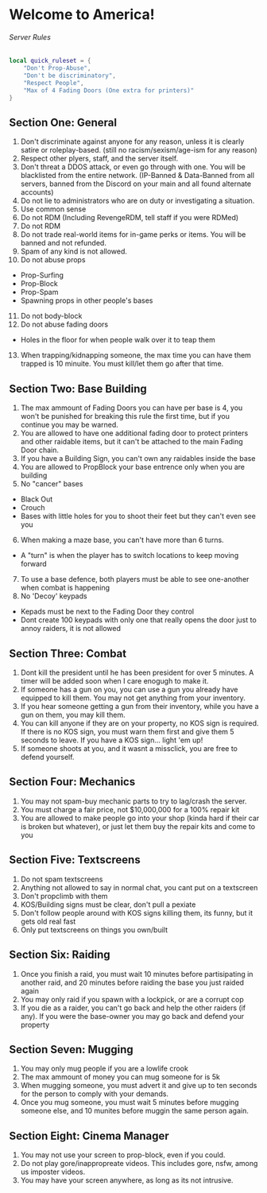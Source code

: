 # Welcome to America!
###### Server Rules

```lua
local quick_ruleset = {
    "Don't Prop-Abuse",
    "Don't be discriminatory",
    "Respect People",
    "Max of 4 Fading Doors (One extra for printers)"
}
```

## Section One: General
1. Don't discriminate against anyone for any reason, unless it is clearly satire or roleplay-based. (still no racism/sexism/age-ism for any reason)
2. Respect other plyers, staff, and the server itself.
3. Don't threat a DDOS attack, or even go through with one. You will be blacklisted from the entire network. (IP-Banned & Data-Banned from all servers, banned from the Discord on your main and all found alternate accounts)
4. Do not lie to administrators who are on duty or investigating a situation.
5. Use common sense
6. Do not RDM (Including RevengeRDM, tell staff if you were RDMed)
7. Do not RDM
8. Do not trade real-world items for in-game perks or items. You will be banned and not refunded.
9. Spam of any kind is not allowed.
10. Do not abuse props
- Prop-Surfing
- Prop-Block
- Prop-Spam
- Spawning props in other people's bases
11. Do not body-block
12. Do not abuse fading doors
- Holes in the floor for when people walk over it to teap them
13. When trapping/kidnapping someone, the max time you can have them trapped is 10 minuite. You must kill/let them go after that time.

## Section Two: Base Building
1. The max ammount of Fading Doors you can have per base is 4, you won't be punished for breaking this rule the first time, but if you continue you may be warned.
2. You are allowed to have one additional fading door to protect printers and other raidable items, but it can't be attached to the main Fading Door chain.
3. If you have a Building Sign, you can't own any raidables inside the base
4. You are allowed to PropBlock your base entrence only when you are building
5. No "cancer" bases
- Black Out
- Crouch
- Bases with little holes for you to shoot their feet but they can't even see you
6. When making a maze base, you can't have more than 6 turns.
- A "turn" is when the player has to switch locations to keep moving forward
7. To use a base defence, both players must be able to see one-another when combat is happening
8. No 'Decoy' keypads
- Kepads must be next to the Fading Door they control
- Dont create 100 keypads with only one that really opens the door just to annoy raiders, it is not allowed

## Section Three: Combat
1. Dont kill the president until he has been president for over 5 minutes. A timer will be added soon when I care enogugh to make it.
2. If someone has a gun on you, you can use a gun you already have equipped to kill them. You may not get anything from your inventory.
3. If you hear someone getting a gun from their inventory, while you have a gun on them, you may kill them.
4. You can kill anyone if they are on your property, no KOS sign is required. If there is no KOS sign, you must warn them first and give them 5 seconds to leave. If you have a KOS sign... light 'em up!
5. If someone shoots at you, and it wasnt a missclick, you are free to defend yourself.

## Section Four: Mechanics
1. You may not spam-buy mechanic parts to try to lag/crash the server.
2. You must charge a fair price, not $10,000,000 for a 100% repair kit
3. You are allowed to make people go into your shop (kinda hard if their car is broken but whatever), or just let them buy the repair kits and come to you

## Section Five: Textscreens
1. Do not spam textscreens
2. Anything not allowed to say in normal chat, you cant put on a textscreen
3. Don't propclimb with them
4. KOS/Building signs must be clear, don't pull a pexiate
5. Don't follow people around with KOS signs killing them, its funny, but it gets old real fast
6. Only put textscreens on things you own/built

## Section Six: Raiding
1. Once you finish a raid, you must wait 10 minutes before partisipating in another raid, and 20 minutes before raiding the base you just raided again
2. You may only raid if you spawn with a lockpick, or are a corrupt cop
3. If you die as a raider, you can't go back and help the other raiders (if any). If you were the base-owner you may go back and defend your property

## Section Seven: Mugging
1. You may only mug people if you are a lowlife crook
2. The max ammount of money you can mug someone for is 5k
3. When mugging someone, you must advert it and give up to ten seconds for the person to comply with your demands.
4. Once you mug someone, you must wait 5 minutes before mugging someone else, and 10 munites before muggin the same person again.

## Section Eight: Cinema Manager
1. You may not use your screen to prop-block, even if you could.
2. Do not play gore/inappropreate videos. This includes gore, nsfw, among us imposter videos.
3. You may have your screen anywhere, as long as its not intrusive.